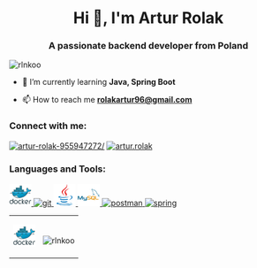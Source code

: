<h1 align="center">Hi 👋, I'm Artur Rolak</h1>
<h3 align="center">A passionate backend developer from Poland</h3>

<p align="left"> <img src="https://komarev.com/ghpvc/?username=rlnkoo&label=Profile%20views&color=0e75b6&style=flat" alt="rlnkoo" /> </p>

- 🌱 I’m currently learning **Java, Spring Boot**

- 📫 How to reach me **rolakartur96@gmail.com**

<h3 align="left">Connect with me:</h3>
<p align="left">
<a href="https://linkedin.com/in/artur-rolak-955947272/" target="blank"><img align="center" src="https://raw.githubusercontent.com/rahuldkjain/github-profile-readme-generator/master/src/images/icons/Social/linked-in-alt.svg" alt="artur-rolak-955947272/" height="30" width="40" /></a>
<a href="https://instagram.com/artur.rolak" target="blank"><img align="center" src="https://raw.githubusercontent.com/rahuldkjain/github-profile-readme-generator/master/src/images/icons/Social/instagram.svg" alt="artur.rolak" height="30" width="40" /></a>
</p>

<h3 align="left">Languages and Tools:</h3>
<p align="left"> 
<a href="https://www.docker.com/" target="_blank" rel="noreferrer"> <img src="https://raw.githubusercontent.com/devicons/devicon/master/icons/docker/docker-original-wordmark.svg" alt="docker" width="40" height="40"/> </a> 
<a href="https://git-scm.com/" target="_blank" rel="noreferrer"> <img src="https://www.vectorlogo.zone/logos/git-scm/git-scm-icon.svg" alt="git" width="40" height="40"/> </a> 
<a href="https://www.java.com" target="_blank" rel="noreferrer"> <img src="https://raw.githubusercontent.com/devicons/devicon/master/icons/java/java-original.svg" alt="java" width="40" height="40"/> </a> 
<a href="https://www.mysql.com/" target="_blank" rel="noreferrer"> <img src="https://raw.githubusercontent.com/devicons/devicon/master/icons/mysql/mysql-original-wordmark.svg" alt="mysql" width="40" height="40"/> </a> 
<a href="https://postman.com" target="_blank" rel="noreferrer"> <img src="https://www.vectorlogo.zone/logos/getpostman/getpostman-icon.svg" alt="postman" width="40" height="40"/> </a> 
<a href="https://spring.io/" target="_blank" rel="noreferrer"> <img src="https://www.vectorlogo.zone/logos/springio/springio-icon.svg" alt="spring" width="40" height="40"/> </a> 
</p>

<table>
  <tr>
    <td>
      <p align="left"> 
        <a href="https://www.docker.com/" target="_blank" rel="noreferrer"> 
          <img src="https://raw.githubusercontent.com/devicons/devicon/master/icons/docker/docker-original-wordmark.svg" alt="docker" width="40" height="40"/> 
        </a> 
      </p>
    </td>
    <td>
      <p><img align="right" src="https://github-readme-stats.vercel.app/api/top-langs?username=rlnkoo&show_icons=true&locale=en&layout=compact" alt="rlnkoo" /></p>
    </td>
  </tr>
</table>
